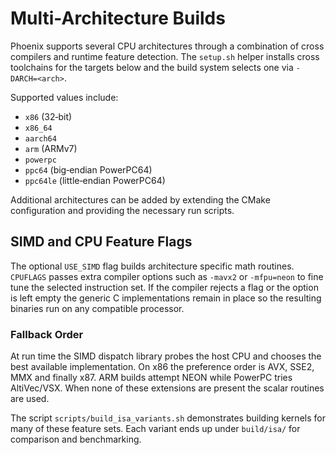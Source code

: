 # Multi-Architecture Builds

Phoenix supports several CPU architectures through a combination of cross
compilers and runtime feature detection.  The `setup.sh` helper installs
cross toolchains for the targets below and the build system selects one via
`-DARCH=<arch>`.

Supported values include:

* `x86` (32‑bit)
* `x86_64`
* `aarch64`
* `arm` (ARMv7)
* `powerpc`
* `ppc64` (big‑endian PowerPC64)
* `ppc64le` (little‑endian PowerPC64)

Additional architectures can be added by extending the CMake configuration
and providing the necessary run scripts.

## SIMD and CPU Feature Flags

The optional `USE_SIMD` flag builds architecture specific math routines.
`CPUFLAGS` passes extra compiler options such as `-mavx2` or `-mfpu=neon` to
fine tune the selected instruction set.  If the compiler rejects a flag or the
option is left empty the generic C implementations remain in place so the
resulting binaries run on any compatible processor.

### Fallback Order

At run time the SIMD dispatch library probes the host CPU and chooses the
best available implementation.  On x86 the preference order is AVX, SSE2, MMX
and finally x87.  ARM builds attempt NEON while PowerPC tries AltiVec/VSX.
When none of these extensions are present the scalar routines are used.

The script `scripts/build_isa_variants.sh` demonstrates building kernels for
many of these feature sets.  Each variant ends up under `build/isa/` for
comparison and benchmarking.
